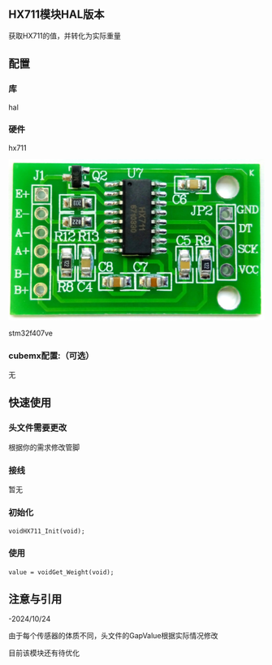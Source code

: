## HX711模块HAL版本

获取HX711的值，并转化为实际重量

## 配置

### 库

hal

### 硬件

hx711

![1729768228531](image/README/1729768228531.png)

stm32f407ve

### cubemx配置:（可选）

无

## 快速使用

### 头文件需要更改

根据你的需求修改管脚

### 接线

暂无

### 初始化

`voidHX711_Init(void);`

### 使用

  `value = voidGet_Weight(void);`

## 注意与引用

-2024/10/24

由于每个传感器的体质不同，头文件的GapValue根据实际情况修改

目前该模块还有待优化
